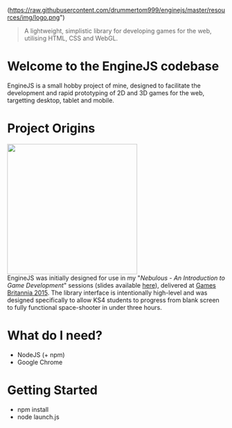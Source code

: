 (https://raw.githubusercontent.com/drummertom999/enginejs/master/resources/img/logo.png")
> A lightweight, simplistic library for developing games for the web, utilising HTML, CSS and WebGL.

Welcome to the EngineJS codebase
=======================
EngineJS is a small hobby project of mine, designed to facilitate the development and rapid prototyping of 2D and 3D games for the web, targetting desktop, tablet and mobile.

Project Origins
=======================
<img src="https://raw.githubusercontent.com/drummertom999/enginejs/master/resources/img/gb-logo.png" width="300"><br>
EngineJS was initially designed for use in my "<i>Nebulous - An Introduction to Game Development</i>" sessions (slides available <a href="https://docs.google.com/presentation/d/1RI0fdmmQDTtNAMXE1TyAMnCF57luMgrWFlh2jf8Qq9A/edit?usp=sharing" target="_blank">here</a>), delivered at <a href="http://www.gamesbritannia.com/" target="_blank">Games Britannia 2015</a>. The library interface is intentionally high-level and was designed specifically to allow KS4 students to progress from blank screen to fully functional space-shooter in under three hours.

What do I need?
=======================
* NodeJS (+ npm)
* Google Chrome

Getting Started
=======================
* npm install
* node launch.js

